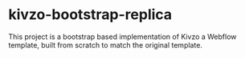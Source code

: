 # kivzo-bootstrap-replica
This project is a bootstrap based implementation of Kivzo a Webflow template, built from scratch to match the original template.
